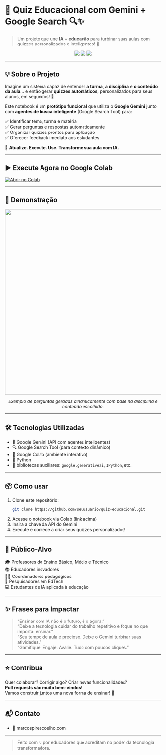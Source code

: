 
# 🧠 Quiz Educacional com Gemini + Google Search 🔍✨

> Um projeto que une **IA + educação** para turbinar suas aulas com quizzes personalizados e inteligentes! 🚀

<div align="center">
  <img src="https://img.shields.io/badge/Google%20Gemini-IA%20Power-blueviolet?style=for-the-badge&logo=google" />
  <img src="https://img.shields.io/badge/Feito%20com-Google%20Colab-F9AB00?style=for-the-badge&logo=googlecolab&logoColor=white"/>
  <img src="https://img.shields.io/github/stars/seuusuario/quiz-educacional?style=for-the-badge"/>
</div>

---

## 💡 Sobre o Projeto

Imagine um sistema capaz de entender **a turma**, **a disciplina** e **o conteúdo da aula**... e então gerar **quizzes automáticos**, personalizados para seus alunos, em segundos! 🤯

Este notebook é um **protótipo funcional** que utiliza o **Google Gemini** junto com **agentes de busca inteligente** (Google Search Tool) para:

✅ Identificar tema, turma e matéria  
✅ Gerar perguntas e respostas automaticamente  
✅ Organizar quizzes prontos para aplicação  
✅ Oferecer feedback imediato aos estudantes  

🔁 **Atualize. Execute. Use. Transforme sua aula com IA.**

---

## ▶️ Execute Agora no Google Colab

[![Abrir no Colab](https://colab.research.google.com/assets/colab-badge.svg)](https://colab.research.google.com/drive/1gRhH3uzeI38pkxvFJrwOLw_m-OoC9r7s?usp=sharing)

---

## 🧪 Demonstração

<div align="center">
  <img src="https://github.com/seuusuario/quiz-educacional/blob/main/assets/demo_quiz.gif" width="600px"/>
  <p><i>Exemplo de perguntas geradas dinamicamente com base na disciplina e conteúdo escolhido.</i></p>
</div>

---

## 🛠️ Tecnologias Utilizadas

- 🧠 Google Gemini (API com agentes inteligentes)
- 🔍 Google Search Tool (para contexto dinâmico)
- 📓 Google Colab (ambiente interativo)
- 🐍 Python
- 🧩 bibliotecas auxiliares: `google.generativeai`, `IPython`, etc.

---

## 📦 Como usar

1. Clone este repositório:
   ```bash
   git clone https://github.com/seuusuario/quiz-educacional.git
   ```
2. Acesse o notebook via Colab (link acima)
3. Insira a chave da API do Gemini
4. Execute e comece a criar seus quizzes personalizados!

---

## 👥 Público-Alvo

🎓 Professores do Ensino Básico, Médio e Técnico  
📚 Educadores inovadores  
🧑‍🏫 Coordenadores pedagógicos  
🧪 Pesquisadores em EdTech  
💻 Estudantes de IA aplicada à educação

---

## ✨ Frases para Impactar

> “Ensinar com IA não é o futuro, é o agora.”  
> “Deixe a tecnologia cuidar do trabalho repetitivo e foque no que importa: ensinar.”  
> “Seu tempo de aula é precioso. Deixe o Gemini turbinar suas atividades.”  
> “Gamifique. Engaje. Avalie. Tudo com poucos cliques.”  

---

## ⭐ Contribua

Quer colaborar? Corrigir algo? Criar novas funcionalidades?  
**Pull requests são muito bem-vindos!**  
Vamos construir juntos uma nova forma de ensinar! 💙

---

## 📬 Contato

- 📧 marcospirescoelho.com  


---

> Feito com 💡 por educadores que acreditam no poder da tecnologia transformadora.
